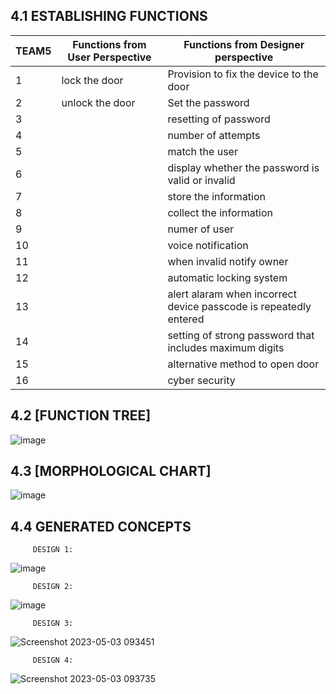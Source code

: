  ##  4.1 ESTABLISHING FUNCTIONS

TEAM5 | Functions from User Perspective | Functions from Designer perspective
-- | -- | --
1 | lock the door | Provision to fix the device to the door
2 | unlock the door | Set the password
3 |   | resetting of password
4 |   | number of attempts
5 |   | match the user
6 |   | display whether the password is valid or invalid
7 |   | store the information
8 |   | collect the information
9 |   | numer of user
10 |   | voice notification
11 |   | when invalid notify owner
12 |   | automatic locking system
13 |   | alert alaram when incorrect device passcode is repeatedly entered
14 |   | setting of strong password that includes maximum digits
15 |   | alternative method to open door
16 |   | cyber security

##   4.2 [FUNCTION TREE]
![image](https://user-images.githubusercontent.com/130679455/235820871-c3b6f599-75d1-4a7f-bd3d-ea83da173cdd.png)


##   4.3 [MORPHOLOGICAL CHART]
![image](https://user-images.githubusercontent.com/130679455/235821295-4e649f5c-9034-4612-a5bf-9d789c31ed4a.png)




##   4.4 GENERATED CONCEPTS

         DESIGN 1:
![image](https://user-images.githubusercontent.com/130679455/235825169-64aaae58-99fd-4b11-b846-6ada7ede36ce.png)


         DESIGN 2:
![image](https://user-images.githubusercontent.com/130679455/235825265-66049664-587f-462c-9fa9-1a1f85e2d028.png)


         DESIGN 3:
![Screenshot 2023-05-03 093451](https://user-images.githubusercontent.com/130679455/235830979-fff81af4-e72f-4a7d-ae6e-1da84f400491.png)



         DESIGN 4:
![Screenshot 2023-05-03 093735](https://user-images.githubusercontent.com/130679455/235831326-81010d2f-8e07-47e3-aaa1-925472ad46e3.png)


